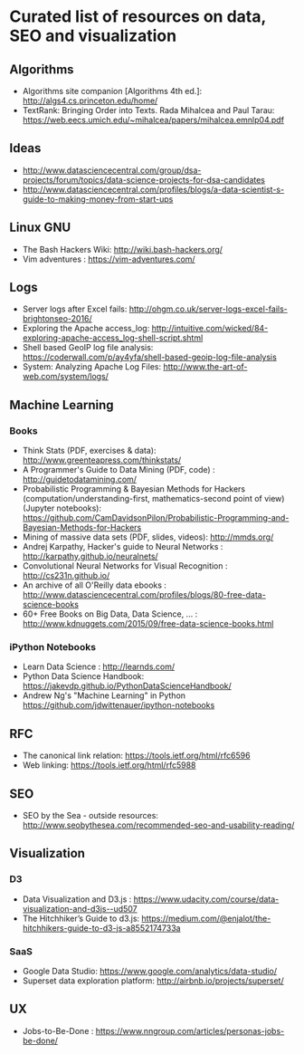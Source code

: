 # Curated list of resources on data, SEO and visualization

## Algorithms
* Algorithms site companion [Algorithms 4th ed.]: http://algs4.cs.princeton.edu/home/
* TextRank: Bringing Order into Texts. Rada Mihalcea and Paul Tarau: https://web.eecs.umich.edu/~mihalcea/papers/mihalcea.emnlp04.pdf

## Ideas
* http://www.datasciencecentral.com/group/dsa-projects/forum/topics/data-science-projects-for-dsa-candidates
* http://www.datasciencecentral.com/profiles/blogs/a-data-scientist-s-guide-to-making-money-from-start-ups

## Linux GNU
* The Bash Hackers Wiki: http://wiki.bash-hackers.org/
* Vim adventures : https://vim-adventures.com/

## Logs
* Server logs after Excel fails: http://ohgm.co.uk/server-logs-excel-fails-brightonseo-2016/
* Exploring the Apache access_log: http://intuitive.com/wicked/84-exploring-apache-access_log-shell-script.shtml
* Shell based GeoIP log file analysis: https://coderwall.com/p/ay4yfa/shell-based-geoip-log-file-analysis
* System: Analyzing Apache Log Files: http://www.the-art-of-web.com/system/logs/

## Machine Learning
 
### Books
* Think Stats (PDF, exercises & data): http://www.greenteapress.com/thinkstats/
* A Programmer's Guide to Data Mining (PDF, code) : http://guidetodatamining.com/
* Probabilistic Programming & Bayesian Methods for Hackers (computation/understanding-first, mathematics-second point of view) (Jupyter notebooks): https://github.com/CamDavidsonPilon/Probabilistic-Programming-and-Bayesian-Methods-for-Hackers
* Mining of massive data sets (PDF, slides, videos): http://mmds.org/
* Andrej Karpathy, Hacker's guide to Neural Networks : http://karpathy.github.io/neuralnets/
* Convolutional Neural Networks for Visual Recognition : http://cs231n.github.io/
* An archive of all O'Reilly data ebooks : http://www.datasciencecentral.com/profiles/blogs/80-free-data-science-books
* 60+ Free Books on Big Data, Data Science, ... : http://www.kdnuggets.com/2015/09/free-data-science-books.html
### iPython Notebooks
* Learn Data Science : http://learnds.com/
* Python Data Science Handbook: https://jakevdp.github.io/PythonDataScienceHandbook/
* Andrew Ng's "Machine Learning" in Python https://github.com/jdwittenauer/ipython-notebooks

## RFC 
* The canonical link relation: https://tools.ietf.org/html/rfc6596
* Web linking: https://tools.ietf.org/html/rfc5988

## SEO
* SEO by the Sea - outside resources: http://www.seobythesea.com/recommended-seo-and-usability-reading/

## Visualization
### D3
* Data Visualization and D3.js : https://www.udacity.com/course/data-visualization-and-d3js--ud507
* The Hitchhiker’s Guide to d3.js: https://medium.com/@enjalot/the-hitchhikers-guide-to-d3-js-a8552174733a
### SaaS
* Google Data Studio: https://www.google.com/analytics/data-studio/
* Superset data exploration platform: http://airbnb.io/projects/superset/

## UX
* Jobs-to-Be-Done : https://www.nngroup.com/articles/personas-jobs-be-done/


